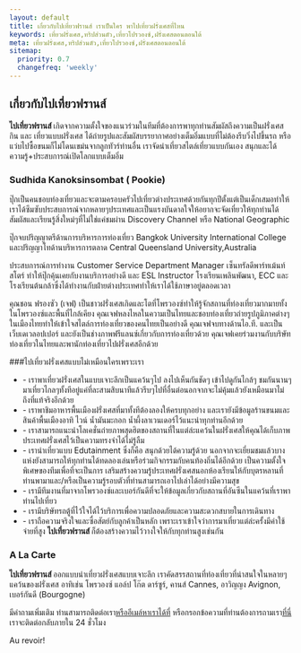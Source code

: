 ```yaml
---
layout: default
title: เกี่ยวกับไปเที่ยวฟรานส์ เราเป็นใคร พาไปเที่ยวฝรั่งเศสที่ไหน 
keywords: เที่ยวฝรั่งเศส,ทริปส่วนตัว,เที่ยวโปรวองซ์,ฝรั่งเศสตอนตอนใต้
meta: เที่ยวฝรั่งเศส,ทริปส่วนตัว,เที่ยวโปรวองซ์,ฝรั่งเศสตอนตอนใต้
sitemap:
  priority: 0.7
  changefreq: 'weekly'
---
```

## เกี่ยวกับไปเที่ยวฟรานส์

<strong>ไปเที่ยวฟรานส์ </strong> เกิดจากความตั้งใจของแนวร่วมในทีมที่ต้องการพาทุกท่านสัมผัสถึงความเป็นฝรั่งเศส กิน และ เที่ยวแบบฝรั่งเศส ได้ถ่ายรูปและสัมผัสบรรยากาศอย่างเต็มอิ่มแบบที่ไม่ต้องรีบวิ่งไปขึ้นรถ หรือ แว่บไปซื้อขนมก็ไม่โดนเขม่นจากลูกทัวร์ท่านอื่น
เราจัดนำเที่ยวสไตล์เที่ยวแบบกันเอง สนุกและได้ความรู้+ประสบการณ์เปิดโลกแบบเต็มอิ่ม



### Sudhida Kanoksinsombat ( Pookie)
ปุ๊กเป็นคนชอบท่องเที่ยวและจะตามครอบครัวไปเที่ยวต่างประเทศด้วยกันทุกปีตั้งแต่เป็นเด็กเสมอทำให้เราได้ซึมซับประสบการณ์จากหลายๆประเทศและเป็นแรงบันดาลใจให้อยากจะจัดเที่ยวให้ทุกท่านได้สัมผัสและเรียนรู้สิ่งใหม่ๆที่ไม่ใช่แค่ชมผ่าน Discovery Channel หรือ National Geographic

ปุ๊กจบปริญญาตรีด้านการบริหารการท่องเที่ยว Bangkok University International College และปริญญาโทด้านบริหารการตลาด Central Queensland University,Australia

ประสบการณ์การทำงาน Customer Service Department Manager เซ็นทรัลดีพาร์ทเม้นท์สโตร์ ทำให้ปุ๊กคุ้นเคยกับงานบริการอย่างดี และ ESL Instructor โรงเรียนเพลินพัฒนา, ECC และโรงเรียนต้นกล้าซึ่งได้ทำงานกับฝ่ายต่างประเทศทำให้เราได้ใช้ภาษาอยู่ตลอดเวลา

คุณชอน ฟรองซัว (เจฟ) เป็นชาวฝรั่งเศสเกิดและโตที่โพรวองซ์ทำให้รู้จักสถานที่ท่องเที่ยวมากมายทั้งในโพรวองซ์และพื้นที่ไกล้เคียง คุณเจฟหลงไหลในความเป็นไทยและชอบท่องเที่ยวถ่ายรูปภูมิภาคต่างๆในเมืองไทยทำให้เข้าใจสไตล์การท่องเที่ยวของคนไทยเป็นอย่างดี คุณเจฟจบทางด้านไอ.ที. และเป็นเว็บเดเวลอปเปอร์ และยังเป็นช่างภาพฟรีแลนซ์เกี่ยวกับการท่องเที่ยวด้วย คุณเจฟเคยร่วมงานกับบริษัทท่องเที่ยวในไทยและพานักท่องเที่ยวไปฝรั่งเศสอีกด้วย


###ไปเที่ยวฝรั่งเศสแบบไม่เหมือนใครเพราะเรา
<ul>
    <li>
      -  เราพาเที่ยวฝรั่งเศสในแบบเจาะลึกเป็นแคว้นๆไป ลงไปเห็นกันชัดๆ เข้าไปดูกันไกล้ๆ ชมกันนานๆ มาเที่ยวไกลๆทั้งทีอยู่แค่ที่ละสามสิบนาทีแล้วรีบๆไปที่อื่นต่อนอกจากจะไม่คุ้มแล้วยังเหมือนมาไม่ถึงที่แท้จริงอีกด้วย
    </li>
    <li>
       -  เราพาชิมอาหารพื้นเมืองฝรั่งเศสที่มาทั้งทีต้องลองให้ครบทุกอย่าง และเรายังมีข้อมูลร้านขนมและสินค้าพื้นเมืองอาทิ ไวน์ น้ำมันมะกอก น้ำผึ้งลาเวนเดอร์ไว้แนะนำทุกท่านอีกด้วย
    </li>
    <li>
        -  เราสามารถแนะนำโลเคชั่นถ่ายภาพสุดฮิตของสถานที่ในแต่ล่ะแคว้นในฝรั่งเศสให้คุณได้เก็บภาพประเทศฝรั่งเศสไว้เป็นความทรงจำได้ไม่รู้ลืม
    </li>
    <li>
       -  เรานำเที่ยวแบบ Edutainment ซึ่งก็คือ สนุกด้วยได้ความรู้ด้วย นอกจากจะเยี่ยมชมแล้วบางแห่งยังสามารถให้ทุกท่านได้ทดลองเล่นหรือร่วมกิจกรรมกับคนท้องถิ่นได้อีกด้วย เป็นความตั้งใจพิเศษของทีมเพื่อที่จะเป็นการ
       เสริมสร้างความรู้ประเทศฝรั่งเศสนอกห้องเรียนให้กับบุตรหลานที่ท่านพามาและ/หรือเป็นความรู้รอบตัวที่ท่านสามารถเอาไปเล่าได้อย่างมีความสุข
    </li>
    <li>
        -  เรามีทีมงานที่มาจากโพรวองซ์และเบอร์กันดีที่จะให้ข้อมูลเกี่ยวกับสถานที่อันซีนในแคว้นที่เราพาท่านไปเที่ยว
    </li>
    <li>
        -  เรามีบริษัทรถตู้ที่ไว้ใจได้ไว้บริการเพื่อความปลอดภัยและความสะดวกสบายในการเดินทาง
    </li>
    <li>
        -  เราถือความจริงใจและซื่อสัตย์กับลูกค้าเป็นหลัก เพราะเราเข้าใจว่าการมาเที่ยวแต่ล่ะครั้งมีค่าใช้จ่ายที่สูง <strong>ไปเที่ยวฟรานส์ </strong>ก็ต้องสร้างความไว้วางใจให้กับทุกท่านสูงเช่นกัน
    </li>
</ul>




<!-- ![Abbaye de Fontenay](/img/fontenay.jpg "Abbaye de Fontenay") -->


### A La Carte
<strong>ไปเที่ยวฟรานส์ </strong>ออกแบบนำเที่ยวฝรั่งเศสแบบเจาะลึก เราคัดสรรสถานที่ท่องเที่ยวที่น่าสนใจในหลายๆแคว้นของฝรั่งเศส อาทิเช่น โพรวองซ์ แอล์ป โก๊ต ดาร์ซูร์, คานส์ Cannes, อาวิญญง Avignon, เบอร์กันดี (Bourgogne)

มีคำถามเพิ่มเติม ท่านสามารถติดต่อเรา[หรืออีเมล์หาเราได้ที่](mailto:paitiewfrance@hotmail.com) หรือกรอกข้อความที่ท่านต้องการถามเรา[ที่นี่](http://paitiewfrance.com/contact)  เราจะติดต่อกลับภายใน 24 ชั่วโมง

Au revoir!

